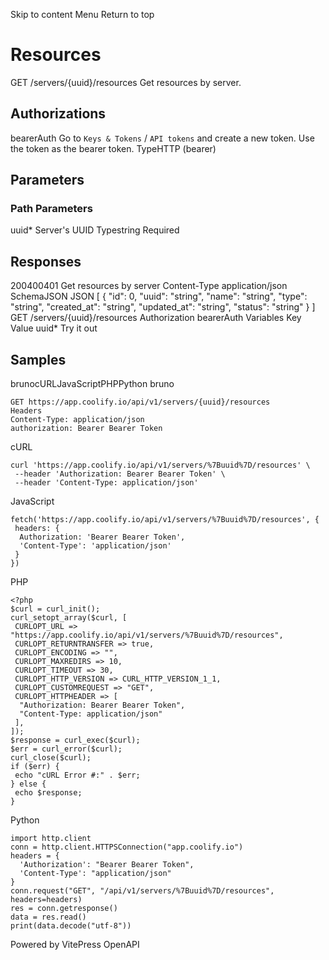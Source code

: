 Skip to content
Menu
Return to top
# Resources​
GET
/servers/{uuid}/resources
Get resources by server.
## Authorizations​
bearerAuth
Go to `Keys & Tokens` / `API tokens` and create a new token. Use the token as the bearer token.
TypeHTTP (bearer)
## Parameters​
### Path Parameters
uuid*
Server's UUID
Typestring
Required
## Responses​
200400401
Get resources by server
Content-Type
application/json
SchemaJSON
JSON
[
{
"id": 0,
"uuid": "string",
"name": "string",
"type": "string",
"created_at": "string",
"updated_at": "string",
"status": "string"
}
]
GET
/servers/{uuid}/resources
Authorization 
bearerAuth
Variables
Key
Value
uuid*
Try it out
## Samples​
brunocURLJavaScriptPHPPython
bruno
```
GET https://app.coolify.io/api/v1/servers/{uuid}/resources
Headers
Content-Type: application/json
authorization: Bearer Bearer Token

```

cURL
```
curl 'https://app.coolify.io/api/v1/servers/%7Buuid%7D/resources' \
 --header 'Authorization: Bearer Bearer Token' \
 --header 'Content-Type: application/json'
```

JavaScript
```
fetch('https://app.coolify.io/api/v1/servers/%7Buuid%7D/resources', {
 headers: {
  Authorization: 'Bearer Bearer Token',
  'Content-Type': 'application/json'
 }
})
```

PHP
```
<?php
$curl = curl_init();
curl_setopt_array($curl, [
 CURLOPT_URL => "https://app.coolify.io/api/v1/servers/%7Buuid%7D/resources",
 CURLOPT_RETURNTRANSFER => true,
 CURLOPT_ENCODING => "",
 CURLOPT_MAXREDIRS => 10,
 CURLOPT_TIMEOUT => 30,
 CURLOPT_HTTP_VERSION => CURL_HTTP_VERSION_1_1,
 CURLOPT_CUSTOMREQUEST => "GET",
 CURLOPT_HTTPHEADER => [
  "Authorization: Bearer Bearer Token",
  "Content-Type: application/json"
 ],
]);
$response = curl_exec($curl);
$err = curl_error($curl);
curl_close($curl);
if ($err) {
 echo "cURL Error #:" . $err;
} else {
 echo $response;
}
```

Python
```
import http.client
conn = http.client.HTTPSConnection("app.coolify.io")
headers = {
  'Authorization': "Bearer Bearer Token",
  'Content-Type': "application/json"
}
conn.request("GET", "/api/v1/servers/%7Buuid%7D/resources", headers=headers)
res = conn.getresponse()
data = res.read()
print(data.decode("utf-8"))
```

Powered by  VitePress OpenAPI 
